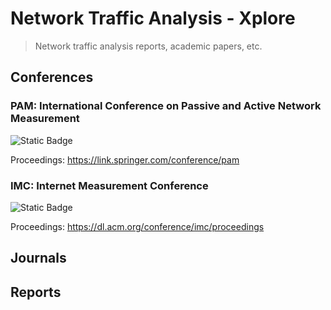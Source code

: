 # Network Traffic Analysis - Xplore

> Network traffic analysis reports, academic papers, etc.

## Conferences

### PAM: International Conference on Passive and Active Network Measurement
![Static Badge](https://img.shields.io/badge/CCF-C-blue)

Proceedings: https://link.springer.com/conference/pam

### IMC: Internet Measurement Conference
![Static Badge](https://img.shields.io/badge/CCF-B-blue)

Proceedings: https://dl.acm.org/conference/imc/proceedings


## Journals

### 


## Reports



